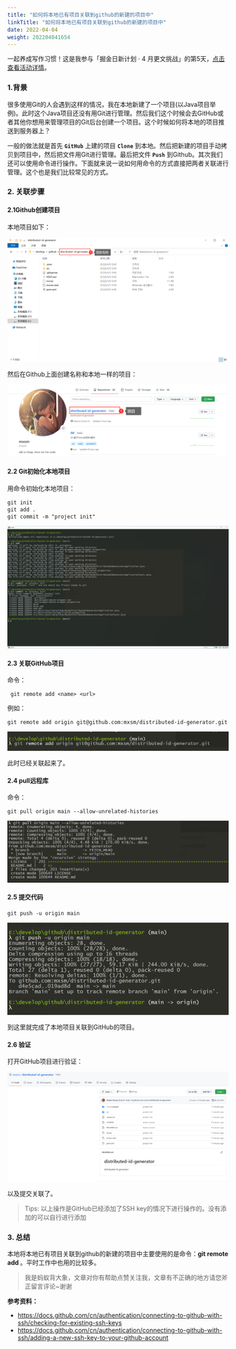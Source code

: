 ```yaml
---
title: "如何将本地已有项目关联到github的新建的项目中"
linkTitle: "如何将本地已有项目关联到github的新建的项目中"
date: 2022-04-04
weight: 202204041654
---
```


一起养成写作习惯！这是我参与「掘金日新计划 · 4 月更文挑战」的第5天，[点击查看活动详情](https://juejin.cn/post/7080800226365145118)。

### 1.背景

很多使用Git的人会遇到这样的情况，我在本地新建了一个项目(以Java项目举例)。此时这个Java项目还没有用Git进行管理。然后我们这个时候会去GitHub或者其他你想用来管理项目的Git后台创建一个项目。这个时候如何将本地的项目推送到服务器上？

一般的做法就是首先 **`GitHub`** 上建的项目 **`Clone`** 到本地。然后把新建的项目手动拷贝到项目中，然后把文件用Git进行管理。最后把文件 **`Push`** 到Github。其次我们还可以使用命令进行操作。下面就来说一说如何用命令的方式直接把两者关联进行管理。这个也是我们比较常见的方式。

###  2. 关联步骤

#### 2.1Github创建项目

本地项目如下：

![image-20220405200549240](https://raw.githubusercontent.com/mxsm/picture/main/other/git/image-20220405200549240.png)

然后在Github上面创建名称和本地一样的项目：

![image-20220405200646074](https://raw.githubusercontent.com/mxsm/picture/main/other/git/image-20220405200646074.png)

#### 2.2 Git初始化本地项目

用命令初始化本地项目：

```
git init
git add .
git commit -m "project init"
```

![image-20220405201219092](https://raw.githubusercontent.com/mxsm/picture/main/other/git/image-20220405201219092.png)

#### 2.3 关联GitHub项目

命令：

```shell
 git remote add <name> <url>
```

例如：

```shell
git remote add origin git@github.com:mxsm/distributed-id-generator.git
```

![image-20220405202603586](https://raw.githubusercontent.com/mxsm/picture/main/other/git/image-20220405202603586.png)

此时已经关联起来了。

#### 2.4 pull远程库

命令：

```
git pull origin main --allow-unrelated-histories
```

![image-20220405205318418](https://raw.githubusercontent.com/mxsm/picture/main/other/git/image-20220405205318418.png)

#### 2.5 提交代码

```
git push -u origin main 
```

![image-20220405205419581](https://raw.githubusercontent.com/mxsm/picture/main/other/git/image-20220405205419581.png)

到这里就完成了本地项目关联到GitHub的项目。

#### 2.6 验证

打开GitHub项目进行验证：

![image-20220405205707203](https://raw.githubusercontent.com/mxsm/picture/main/other/git/image-20220405205707203.png)

以及提交关联了。

> Tips: 以上操作是GitHub已经添加了SSH key的情况下进行操作的。没有添加的可以自行进行添加

### 3. 总结

本地将本地已有项目关联到github的新建的项目中主要使用的是命令：**git remote add <name> <url>** 。平时工作中也用的比较多。

> 我是蚂蚁背大象，文章对你有帮助点赞关注我，文章有不正确的地方请您斧正留言评论~谢谢

**参考资料：**

- https://docs.github.com/cn/authentication/connecting-to-github-with-ssh/checking-for-existing-ssh-keys
- https://docs.github.com/cn/authentication/connecting-to-github-with-ssh/adding-a-new-ssh-key-to-your-github-account